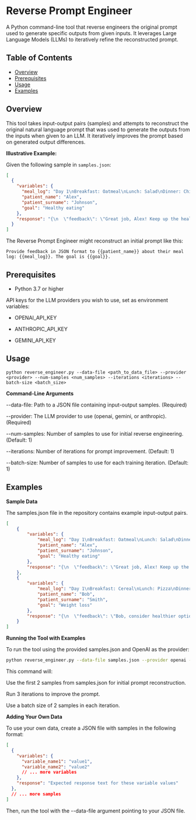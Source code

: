 # Reverse Prompt Engineer

A Python command-line tool that reverse engineers the original prompt used to generate specific outputs from given inputs. It leverages Large Language Models (LLMs) to iteratively refine the reconstructed prompt.

## Table of Contents

- [Overview](#overview)
- [Prerequisites](#prerequisites)
- [Usage](#usage)
- [Examples](#examples)

## Overview

This tool takes input-output pairs (samples) and attempts to reconstruct the original natural language prompt that was used to generate the outputs from the inputs when given to an LLM. It iteratively improves the prompt based on generated output differences.

**Illustrative Example:**

Given the following sample in `samples.json`:

```json
[
  {
    "variables": {
      "meal_log": "Day 1\nBreakfast: Oatmeal\nLunch: Salad\nDinner: Chicken",
      "patient_name": "Alex",
      "patient_surname": "Johnson",
      "goal": "Healthy eating"
    },
    "response": "{\n  \"feedback\": \"Great job, Alex! Keep up the healthy eating habits!\"\n}"
  }
]
```
The Reverse Prompt Engineer might reconstruct an initial prompt like this:
```
Provide feedback in JSON format to {{patient_name}} about their meal log: {{meal_log}}. The goal is {{goal}}.
```

## Prerequisites

- Python 3.7 or higher

API keys for the LLM providers you wish to use, set as environment variables:

- OPENAI_API_KEY

- ANTHROPIC_API_KEY

- GEMINI_API_KEY

## Usage
```
python reverse_engineer.py --data-file <path_to_data_file> --provider <provider> --num-samples <num_samples> --iterations <iterations> --batch-size <batch_size>
```
**Command-Line Arguments**

--data-file: Path to a JSON file containing input-output samples. (Required)

--provider: The LLM provider to use (openai, gemini, or anthropic). (Required)

--num-samples: Number of samples to use for initial reverse engineering. (Default: 1)

--iterations: Number of iterations for prompt improvement. (Default: 1)

--batch-size: Number of samples to use for each training iteration. (Default: 1)

## Examples
**Sample Data**

The samples.json file in the repository contains example input-output pairs.
```json
[
    {
        "variables": {
            "meal_log": "Day 1\nBreakfast: Oatmeal\nLunch: Salad\nDinner: Chicken",
            "patient_name": "Alex",
            "patient_surname": "Johnson",
            "goal": "Healthy eating"
        },
        "response": "{\n  \"feedback\": \"Great job, Alex! Keep up the healthy eating habits!\"\n}"
    },
    {
        "variables": {
            "meal_log": "Day 1\nBreakfast: Cereal\nLunch: Pizza\nDinner: Burger",
            "patient_name": "Bob",
            "patient_surname": "Smith",
            "goal": "Weight loss"
        },
        "response": "{\n  \"feedback\": \"Bob, consider healthier options for your meals to support your weight loss goal.\"\n}"
    }
]
```
**Running the Tool with Examples**

To run the tool using the provided samples.json and OpenAI as the provider:

```bash
python reverse_engineer.py --data-file samples.json --provider openai --num-samples 2 --iterations 3 --batch-size 2
```

This command will:

Use the first 2 samples from samples.json for initial prompt reconstruction.

Run 3 iterations to improve the prompt.

Use a batch size of 2 samples in each iteration.

**Adding Your Own Data**

To use your own data, create a JSON file with samples in the following format:

```json
[
  {
    "variables": {
      "variable_name1": "value1",
      "variable_name2": "value2"
      // ... more variables
    },
    "response": "Expected response text for these variable values"
  },
  // ... more samples
]
```

Then, run the tool with the --data-file argument pointing to your JSON file.
